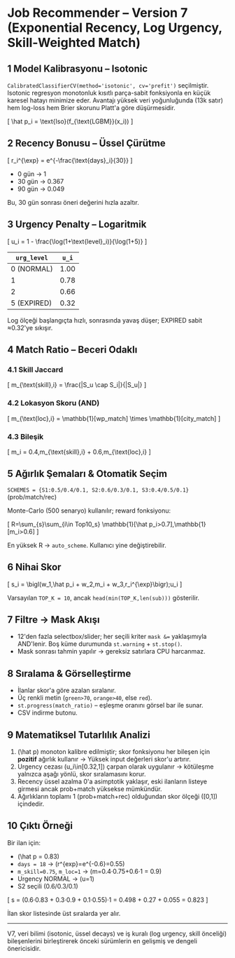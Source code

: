 # Job Recommender – Version 7 (Exponential Recency, Log Urgency, Skill-Weighted Match)

## 1 Model Kalibrasyonu – Isotonic

`CalibratedClassifierCV(method='isotonic', cv='prefit')` seçilmiştir. Isotonic regresyon monotonluk kısıtlı parça-sabit fonksiyonla en küçük karesel hatayı minimize eder. Avantajı yüksek veri yoğunluğunda (13k satır) hem log-loss hem Brier skorunu Platt'a göre düşürmesidir.

\[
\hat p_i = \text{Iso}(f_{\text{LGBM}}(x_i))
\]

## 2 Recency Bonusu – Üssel Çürütme

\[
 r_i^{\exp} = e^{-\frac{\text{days}_i}{30}}
\]

* 0 gün → 1
* 30 gün → 0.367
* 90 gün → 0.049

Bu, 30 gün sonrası öneri değerini hızla azaltır.

## 3 Urgency Penalty – Logaritmik

\[
 u_i = 1 - \frac{\log(1+\text{level}_i)}{\log(1+5)}
\]

| `urg_level` | `u_i` |
|-------------|-------|
| 0 (NORMAL)  | 1.00 |
| 1           | 0.78 |
| 2           | 0.66 |
| 5 (EXPIRED) | 0.32 |

Log ölçeği başlangıçta hızlı, sonrasında yavaş düşer; EXPIRED sabit ≈0.32'ye sıkışır.

## 4 Match Ratio – Beceri Odaklı

### 4.1 Skill Jaccard
\[
 m_{\text{skill},i} = \frac{|S_u \cap S_i|}{|S_u|}
\]

### 4.2 Lokasyon Skoru (AND)
\[
 m_{\text{loc},i} = \mathbb{1}[wp\_match] \times \mathbb{1}[city\_match]
\]

### 4.3 Bileşik
\[
 m_i = 0.4\,m_{\text{skill},i} + 0.6\,m_{\text{loc},i}
\]

## 5 Ağırlık Şemaları & Otomatik Seçim

`SCHEMES = {S1:0.5/0.4/0.1, S2:0.6/0.3/0.1, S3:0.4/0.5/0.1}`  (prob/match/rec)

Monte-Carlo (500 senaryo) kullanılır; reward fonksiyonu:

\[
R=\sum_{s}\sum_{i\in Top10_s} \mathbb{1}[\hat p_i>0.7]\,\mathbb{1}[m_i>0.6]
\]

En yüksek R → `auto_scheme`. Kullanıcı yine değiştirebilir.

## 6 Nihai Skor

\[
 s_i = \bigl(w_1\,\hat p_i + w_2\,m_i + w_3\,r_i^{\exp}\bigr)\;u_i
\]

Varsayılan `TOP_K = 10`, ancak `head(min(TOP_K,len(sub)))` gösterilir.

## 7 Filtre -> Mask Akışı

* 12'den fazla selectbox/slider; her seçili kriter `mask &=` yaklaşımıyla AND'lenir. Boş küme durumunda `st.warning` + `st.stop()`.
* Mask sonrası tahmin yapılır → gereksiz satırlara CPU harcanmaz.

## 8 Sıralama & Görselleştirme

* İlanlar skor'a göre azalan sıralanır.
* Üç renkli metin (`green>70`, `orange>40`, else `red`).
* `st.progress(match_ratio)` – eşleşme oranını görsel bar ile sunar.
* CSV indirme butonu.

## 9 Matematiksel Tutarlılık Analizi

1. \(\hat p\) monoton kalibre edilmiştir; skor fonksiyonu her bileşen için **pozitif** ağırlık kullanır → Yüksek input değerleri skor'u artırır.
2. Urgency cezası \(u_i\in[0.32,1]\) çarpan olarak uygulanır → kötüleşme yalnızca aşağı yönlü, skor sıralamasını korur.
3. Recency üssel azalma 0'a asimptotik yaklaşır, eski ilanların listeye girmesi ancak prob+match yüksekse mümkündür.
4. Ağırlıkların toplamı 1 (prob+match+rec) olduğundan skor ölçeği \([0,1]\) içindedir.

## 10 Çıktı Örneği

Bir ilan için:
* \(\hat p = 0.83\)
* `days = 18` → \(r^{exp}=e^{-0.6}=0.55\)
* `m_skill=0.75`, `m_loc=1` → \(m=0.4·0.75+0.6·1 = 0.9\)
* Urgency NORMAL → \(u=1\)
* S2 seçili (0.6/0.3/0.1)

\[
 s = (0.6·0.83 + 0.3·0.9 + 0.1·0.55)·1 = 0.498 + 0.27 + 0.055 = 0.823
\]

İlan skor listesinde üst sıralarda yer alır.

---
V7, veri bilimi (isotonic, üssel decays) ve iş kuralı (log urgency, skill önceliği) bileşenlerini birleştirerek önceki sürümlerin en gelişmiş ve dengeli önericisidir. 